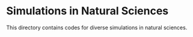 # Simulations in Natural Sciences

This directory contains codes for diverse simulations in natural sciences.
